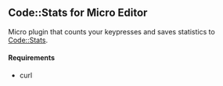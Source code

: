 ## Code::Stats for Micro Editor

Micro plugin that counts your keypresses and saves statistics to [Code::Stats](https://codestats.net).

#### Requirements
- curl


